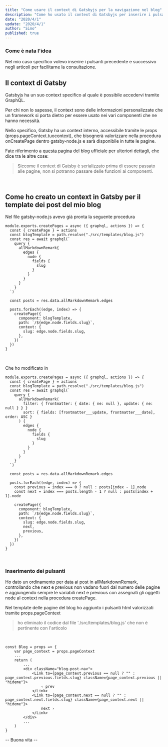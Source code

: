 ```yaml
---
title: "Come usare il context di Gatsbyjs per la navigazione nel blog"
description: "Come ho usato il context di Gatsbyjs per inserire i pulsanti precedente e successivo negli articoli di questo blog."
date: "2020/4/1"
update: "2020/4/1"
author: "Simo"
published: true
---
```


### Come è nata l'idea

Nel mio caso specifico volevo inserire i pulsanti precedente e successivo negli articoli per facilitarne la consultazione.

## Il context di Gatsby

Gatsbyjs ha un suo context specifico al quale è possibile accedervi tramite GraphQL.

Per chi non lo sapesse, il context sono delle informazioni personalizzate che un framework si porta dietro per essere usato nei vari componenti che ne hanno necessità.

Nello specifico, Gatsby ha un context interno, accessibile tramite le props (props.pageContext.tuocontext), che bisognerà valorizzare nella procedura onCreatePage dentro gatsby-node.js e sarà disponibile in tutte le pagine.

Fate riferimento a <a href="https://www.gatsbyjs.org/docs/creating-and-modifying-pages/#pass-context-to-pages" target="_blank" rel="noopener noreferrer">questa pagina</a> del blog ufficiale per ulteriori dettagli, che dice tra le altre cose:

> Siccome il context di Gatsby è serializzato prima di essere passato alle pagine, non si potranno passare delle funzioni ai componenti.

<br>

## Come ho creato un context in Gatsby per il template dei post del mio blog

Nel file gatsby-node.js avevo già pronta la seguente procedura

<pre class="language-javascript"><code>module.exports.createPages = async ({ graphql, actions }) => {
  const { createPage } = actions
  const blogTemplate = path.resolve("./src/templates/blog.js")
  const res = await graphql(`
    query {
      allMarkdownRemark{
        edges {
          node {
            fields {
              slug
            }
          }
        }
      }
    }
  `)

  const posts = res.data.allMarkdownRemark.edges

  posts.forEach((edge, index) => {
    createPage({
      component: blogTemplate,
      path: `/${edge.node.fields.slug}`,
      context: {
        slug: edge.node.fields.slug,
      },
    })
  })
}</code></pre>
<br>

Che ho modificato in

<pre class="language-javascript"><code>module.exports.createPages = async ({ graphql, actions }) => {
  const { createPage } = actions
  const blogTemplate = path.resolve("./src/templates/blog.js")
  const res = await graphql(`
    query {
      allMarkdownRemark(
        filter: { frontmatter: { date: { ne: null }, update: { ne: null } } }
        sort: { fields: [frontmatter___update, frontmatter___date], order: ASC }
      ) {
        edges {
          node {
            fields {
              slug
            }
          }
        }
      }
    }
  `)

  const posts = res.data.allMarkdownRemark.edges

  posts.forEach((edge, index) => {
    const previous = index === 0 ? null : posts[index - 1].node
    const next = index === posts.length - 1 ? null : posts[index + 1].node

    createPage({
      component: blogTemplate,
      path: `/${edge.node.fields.slug}`,
      context: {
        slug: edge.node.fields.slug,
        next,
        previous,
      },
    })
  })
}</code></pre>
<br>

### Inserimento dei pulsanti

Ho dato un ordinamento per data ai post in allMarkdownRemark, controllando che next e previous non vadano fuori dal numero delle pagine e aggiungendo sempre le variabili next e previous con assegnati gli oggetti node al context nella procedura createPage.

Nel template delle pagine del blog ho aggiunto i pulsanti html valorizzati tramite props.pageContext

> ho eliminato il codice dal file './src/templates/blog.js' che non è pertinente con l'articolo

<br>

<pre class="language-jsx"><code>const Blog = props => {
    var page_context = props.pageContext
    ...
    return (
        ...
        &lt;div className="blog-post-nav"&gt;
            &lt;Link to={page_context.previous == null ? "" : page_context.previous.fields.slug} className={page_context.previous || "hideme"}&gt;
                &lsaquo; prev
            &lt;/Link&gt;
            &lt;Link to={page_context.next == null ? "" : page_context.next.fields.slug} className={page_context.next || "hideme"}&gt;
                next &rsaquo;
            &lt;/Link&gt;
        &lt;/div&gt;
        ...
    )
}</code></pre>

-- Buona vita --
